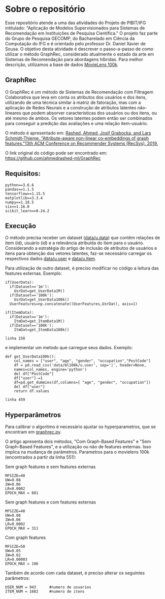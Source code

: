 # Sobre o repositório
Esse repositório atende a uma das atividades do Projeto de PIBIT/IFG intitulado: "Aplicação de Modelos Supervisionados para Sistemas de Recomendação em Instituições de Pesquisa Científica." O projeto faz parte do Grupo de Pesquisa GECOMP, do Bacharelado em Ciência da Computação do IFG e é orientado pelo professor Dr. Daniel Xavier de Sousa.
O objetivo desta atividade é descrever o passo-a-passo de como utilizar o método GraphRec, considerado atualmente o estado da arte em Sistemas de Recomendação para abordagens híbridas. Para melhor descrição, utilizamos a base de dados [MovieLens 100k](https://github.com/znehAC/GraphRec-example/tree/master/data/ml100k).

## GraphRec
O GraphRec é um método de Sistemas de Recomendação com Filtragem Colaborativa que leva em conta os atributos dos usuários e dos itens, utilizando de uma técnica similar à matriz de fatoração, mas com a aplicação de Redes Neurais e a construção de atributos latentes não-lineares que podem absorver características dos usuários ou dos itens, ou até mesmo de ambos. Os vetores latentes podem então ser combinados para conseguir a predição das avaliações e uma relação item-usuário.

O método é apresentado em: [Rashed, Ahmed, Josif Grabocka, and Lars Schmidt-Thieme. "Attribute-aware non-linear co-embeddings of graph features."13th ACM Conference on Recommender Systems (RecSys). 2019.](https://www.ismll.uni-hildesheim.de/pub/pdfs/Ahmed_RecSys19.pdf)

O link original do código pode ser encontrado em: https://github.com/ahmedrashed-ml/GraphRec

## Requisitos: 
    python==3.6.6
	pandas==1.1.5
	tensorflow==1.15.5
	matplotlib==3.3.4
	numpy==1.18.5
	six==1.16.0
	scikit_learn==0.24.2

## Execução

O método precisa receber um dataset ([data/u.data](https://github.com/znehAC/GraphRec-example/tree/master/data/ml100k)) que contêm relações de item (id), usuário (id) e a relevância atribuída do item para o usuário. Considerando a estratégia do artigo de inclusão de atributos de usuários e itens para obtenção dos vetores latentes, faz-se necessário carregar os respectivos dados [data/u.user](https://github.com/znehAC/GraphRec-example/tree/master/data/ml100k) e [data/u.item](https://github.com/znehAC/GraphRec-example/tree/master/data/ml100k).

Para utilização de outro dataset, é preciso modificar no código a leitura das features externas. Exemplo:

	if(UserData):
      if(Dataset=='1m'):
        UsrDat=get_UserData1M()
      if(Dataset=='100k'):
        UsrDat=get_UserData100k()
      UserFeatures=np.concatenate((UserFeatures,UsrDat), axis=1) 

    if(ItemData):
      if(Dataset=='1m'):
        ItmDat=get_ItemData1M()
      if(Dataset=='100k'):
        ItmDat=get_ItemData100k()

	linha 158
e implementar um metodo que carregue seus dados. Exemplo:

	def get_UserData100k():
		col_names = ["user", "age", "gender", "occupation","PostCode"]
		df = pd.read_csv('data/ml100k/u.user', sep='|', header=None,
		names=col_names, engine='python')
		del df["PostCode"]
		df["user"]-=1
		df=pd.get_dummies(df,columns=[ "age", "gender", "occupation"])
		del df["user"]
		return df.values
	
	linha 459

## Hyperparâmetros
Para calibrar o algoritmo é necessário ajustar os hyperparametros, que se encontram em [graphrec.py](https://github.com/znehAC/GraphRec-example/tree/master/utils/graphrec.py).

O artigo apresenta dois métodos, "Com Graph-Based Features" e  "Sem Graph-Based Features", e a utilização ou não de features externas. Isso implica na mudança de parâmetros.
Parametros para o movielens 100k (encontrados a partir da linha 551):

Sem graph features e sem features externas

	MFSIZE=40	
	UW=0.08
	IW=0.06
	LR=0.0002
	EPOCH_MAX = 601	

Sem graph features e com features externas

	MFSIZE=40	
	UW=0.08
	IW=0.06
	LR=0.0002
	EPOCH_MAX = 311	

Com graph features

	MFSIZE=50
	UW=0.05
	IW=0.02
	LR=0.00003
	EPOCH_MAX = 196

Também de acordo com cada dataset, é preciso alterar os seguintes parâmetros:

	USER_NUM = 943		#numero de usuarios
	ITEM_NUM = 1682 	#numero de itens
